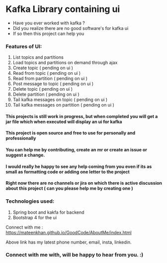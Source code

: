 # Kafka Library containing ui

- Have you ever worked with kafka ?
- Did you realize there are no good software's for kafka ui 
- If so then this project can help you

### Features of UI:
1. List topics and partitions
2. Load topics and partitions on demand through ajax
3. Create topic ( pending on ui )
4. Read from topic ( pending on ui )
5. Read from partition ( pending on ui )
6. Post message to topic ( pending on ui )
7. Delete topic ( pending on ui )
8. Delete partition ( pending on ui )
9. Tail kafka messages on topic ( pending on ui )
10. Tail kafka messages on partition ( pending on ui )


#### This projects is still work in progress, but when completed you will get a jar file which when executed will display an ui for kafka
#### This project is open source and free to use for personally and professionally
#### You can help me by contributing, create an mr or create an issue or suggest a change.
#### I would really he happy to see any help coming from you even if its as small as formatting code or adding one letter to the project
#### Right now there are no channels or jira on which there is active discussion about this project ( can you please help me by creating one ) 


### Technologies used: 
1. Spring boot and kakfa for backend
2. Bootstrap 4 for the ui


Connect with me : https://mateenkhan.github.io/GoodCode/AboutMe/index.html 

Above link has my latest phone number, email, insta, linkedin. 

### Connect with me with, will be happy to hear from you. :) 



